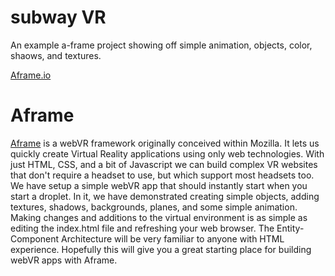 subway VR
=================
An example a-frame project showing off simple animation, objects, color, shaows, and textures.

[Aframe.io](aframe.io)

# Aframe
[Aframe](https://aframe.io) is a webVR framework originally conceived within Mozilla. It lets us quickly create Virtual Reality applications using only web technologies. With just HTML, CSS, and a bit of Javascript we can build complex VR websites that don't require a headset to use, but which support most headsets too. We have setup a simple webVR app that should instantly start when you start a droplet. In it, we have demonstrated creating simple objects, adding textures, shadows, backgrounds, planes, and some simple animation. Making changes and additions to the virtual environment is as simple as editing the index.html file and refreshing your web browser. The Entity-Component Architecture will be very familiar to anyone with HTML experience. Hopefully this will give you a great starting place for building webVR apps with Aframe.
